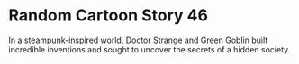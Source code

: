 # Random Cartoon Story 46

In a steampunk-inspired world, Doctor Strange and Green Goblin built incredible inventions and sought to uncover the secrets of a hidden society.